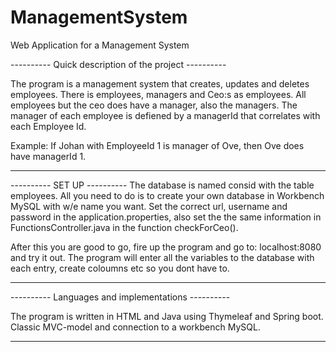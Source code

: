 # ManagementSystem
Web Application for a Management System

---------- Quick description of the project ----------

The program is a management system that creates, updates and deletes employees. There is employees, managers and Ceo:s as employees. 
All employees but the ceo does have a manager, also the managers. The manager of each employee is defiened by a managerId that correlates with each Employee Id. 

Example: If Johan with EmployeeId 1 is manager of Ove, then Ove does have managerId 1. 

------------------------------------------------------

---------- SET UP ----------
The database is named consid with the table employees. All you need to do is to create your own database in Workbench MySQL with w/e name you want. 
Set the correct url, username and password in the application.properties, also set the the same information in FunctionsController.java in the function checkForCeo().  

After this you are good to go, fire up the program and go to: localhost:8080 and try it out. The program will enter all the variables to the database with each entry, create coloumns etc so you dont have to.

----------------------------

---------- Languages and implementations ----------

The program is written in HTML and Java using Thymeleaf and Spring boot. Classic MVC-model and connection to a workbench MySQL. 

---------------------------------------------------
